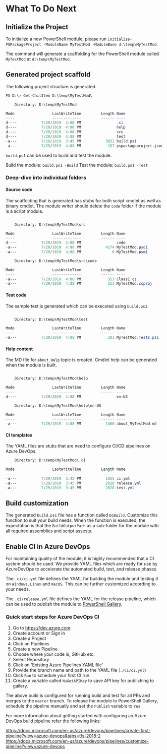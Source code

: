 # What To Do Next

## Initialize the Project

To initialize a new PowerShell module, please run `Initialize-PSPackageProject -ModuleName MyTestMod -ModuleBase d:\temp\MyTestMod`.

The command will generate a scaffolding for the PowerShell module called `MyTestMod` at `d:\temp\MyTestMod`.

## Generated project scaffold

The following project structure is generated:

```PowerShell
PS D:\> Get-ChilItem D:\temp\MyTestMod\

    Directory: D:\temp\MyTestMod

Mode                 LastWriteTime         Length Name
----                 -------------         ------ ----
d----           7/29/2019  4:08 PM                .ci
d----           7/29/2019  4:08 PM                help
d----           7/29/2019  4:08 PM                src
d----           7/29/2019  4:08 PM                test
-a---           7/29/2019  3:45 PM           3032 build.ps1
-a---           7/29/2019  4:08 PM            157 pspackageproject.json
```

`build.ps1` can be used to build and test the module.

Build the module: `build.ps1 -Build`
Test the module: `build.ps1 -Test`

### Deep-dive into individual folders

#### Source code

The scaffolding that is generated has stubs for both script cmdlet as well as binary cmdlet.
The module writer should delete the `code` folder if the module is a script module.

```PowerShell

    Directory: D:\temp\MyTestMod\src

Mode                 LastWriteTime         Length Name
----                 -------------         ------ ----
d----           7/29/2019  4:08 PM                code
-a---           7/29/2019  4:08 PM           4174 MyTestMod.psd1
-a---           7/29/2019  4:08 PM              0 MyTestMod.psm1

    Directory: D:\temp\MyTestMod\src\code

Mode                 LastWriteTime         Length Name
----                 -------------         ------ ----
-a---           7/29/2019  4:08 PM            353 Class1.cs
-a---           7/29/2019  4:08 PM            253 MyTestMod.csproj

```

#### Test code

The sample test is generated which can be executed using `build.ps1`.

```PowerShell

    Directory: D:\temp\MyTestMod\test

Mode                 LastWriteTime         Length Name
----                 -------------         ------ ----
-a---           7/29/2019  4:08 PM            281 MyTestMod.Tests.ps1

```

#### Help content

The MD file for `about_Help` topic is created.
Cmdlet help can be generated when the module is built.

```PowerShell

    Directory: D:\temp\MyTestMod\help

Mode                 LastWriteTime         Length Name
----                 -------------         ------ ----
d----           7/29/2019  4:08 PM                en-US

    Directory: D:\temp\MyTestMod\help\en-US

Mode                 LastWriteTime         Length Name
----                 -------------         ------ ----
-a---           7/29/2019  4:08 PM           1460 about_MyTestMod.md

```

#### CI templates

The YAML files are stubs that are need to configure CI/CD pipelines on Azure DevOps.

```PowerShell
    Directory: D:\temp\MyTestMod\.ci

Mode                 LastWriteTime         Length Name
----                 -------------         ------ ----
-a---           7/29/2019  3:45 PM           1855 ci.yml
-a---           7/29/2019  3:45 PM           2028 release.yml
-a---           7/29/2019  3:45 PM           2028 test.yml

```

## Build customization

The generated `build.ps1` file has a function called `DoBuild`.
Customize this function to suit your build needs.
When the function is executed, the expectation is that the `BuildOutputPath` as a sub-folder for the module with all required assemblies and script assests.

## Enable CI in Azure DevOps

For maintaining quality of the module, it is highly recommended that a CI system should be used.
We provide YAML files which are ready for use by AzureDevOps to accelerate the automated build, test, and release phases.

The `.ci/ci.yml` file defines the YAML for building the module and testing it on `Windows`, `Linux` and `macOS`.
This can be further customized according to your needs.

The `.ci/release.yml` file defines the YAML for the release pipeline, which can be used to publish the module to [PowerShell Gallery](https://www.powershellgallery.com).

### Quick start steps for Azure DevOps CI

1. Go to https://dev.azure.com
1. Create account or Sign in
1. Create a Project
1. Click on Pipelines
1. Create a new Pipeline
1. Choose where your code is, GitHub etc.
1. Select Repository
1. Click on 'Existing Azure Pipelines YAML file'
1. Provide the branch name and path to the YAML file (`./ci/ci.yml`)
1. Click `Run` to schedule your first CI run.
1. Create a variable called `NuGetAPIKey` to save API key for publishing to gallery.

The above build is configured for running build and test for all PRs and merges to the `master` branch.
To release the module to PowerShell Gallery, schedule the pipeline manually and set the `Publish` variable to `Yes`

For more information about getting started with configuring an Azure DevOps build pipeline refer the following links:

https://docs.microsoft.com/en-us/azure/devops/pipelines/create-first-pipeline?view=azure-devops&tabs=tfs-2018-2
https://docs.microsoft.com/en-us/azure/devops/pipelines/customize-pipeline?view=azure-devops
